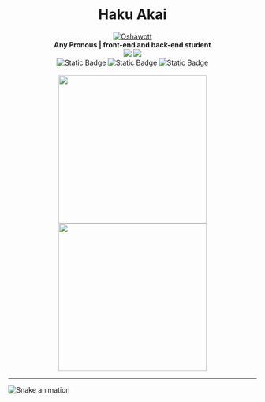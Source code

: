 <h1 align="center">Haku Akai</h1>

<div align="center">
    <a href="https://pokemondb.net/pokedex/oshawott"><img src="https://img.pokemondb.net/sprites/black-white-2/anim/shiny/oshawott.gif" alt="Oshawott"></a> <br>
    <b>Any Pronous | front-end and back-end student </b> <br>
    <img src="https://img.shields.io/badge/HTML5-black?style=for-the-badge&logo=HTML5&logoColor=blue" />
    <img src="https://img.shields.io/badge/CSS3-black?style=for-the-badge&logo=CSS3&logoColor=blue" />
    <br>
    <a href="https://www.dio.me/users/juhh1956">
        <img alt="Static Badge" src="https://img.shields.io/badge/DIO-blue?style=for-the-badge">
    </a>
    <a href="www.linkedin.com/in/hakuakai">
        <img alt="Static Badge" src="https://img.shields.io/badge/linkedin-blue?style=for-the-badge">
    </a>
    <a href="https://www.dio.me/users/juhh1956">
        <img alt="Static Badge" src="https://img.shields.io/badge/...-blue?style=for-the-badge">
    </a>
</div>


<div align="center" style="display: inline-block"><br>
    <img width="300" src="https://github-readme-stats.vercel.app/api/top-langs/?username=hakuakai&layout=compact&theme=transparent&hide_border=true"/>
    <img width="300" src="https://github-readme-stats.vercel.app/api?username=hakuakai&count_private=true&layout=compact&theme=transparent&hide_border=true"/> 
</div>
<hr>

![Snake animation](https://github.com/HakuAkai/rafaballerini/blob/output/github-contribution-grid-snake.svg)



